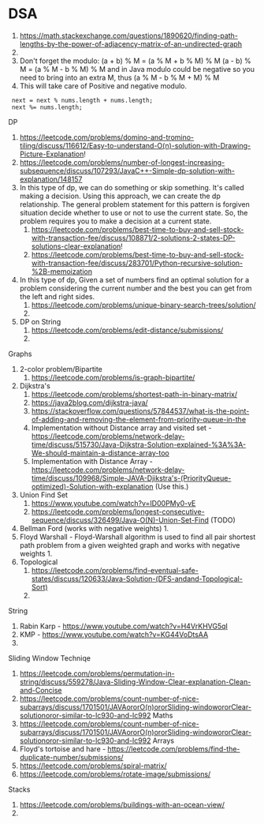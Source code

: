 # DSA

1. https://math.stackexchange.com/questions/1890620/finding-path-lengths-by-the-power-of-adjacency-matrix-of-an-undirected-graph
2. 
3. Don't forget the modulo:
   (a + b) % M = (a % M + b % M) % M
   (a - b) % M = (a % M - b % M) % M and in Java modulo could be negative so you need to bring into an extra M, thus (a % M - b % M + M) % M
4. This will take care of Positive and negative modulo.  
```
 next = next % nums.length + nums.length;
 next %= nums.length;
```

DP 

1. https://leetcode.com/problems/domino-and-tromino-tiling/discuss/116612/Easy-to-understand-O(n)-solution-with-Drawing-Picture-Explanation!
2. https://leetcode.com/problems/number-of-longest-increasing-subsequence/discuss/107293/JavaC++-Simple-dp-solution-with-explanation/148157
3. In this type of dp, we can do something or skip something. It's called making a decision. Using this approach, we can create the dp relationship. The general problem statement for this pattern is forgiven situation decide whether to use or not to use the current state. So, the problem requires you to make a decision at a current state.
	1. https://leetcode.com/problems/best-time-to-buy-and-sell-stock-with-transaction-fee/discuss/108871/2-solutions-2-states-DP-solutions-clear-explanation!
	2. https://leetcode.com/problems/best-time-to-buy-and-sell-stock-with-transaction-fee/discuss/283701/Python-recursive-solution-%2B-memoization
4. In this type of dp, Given a set of numbers find an optimal solution for a problem considering the current number and the best you can get from the left and right sides.
	1. https://leetcode.com/problems/unique-binary-search-trees/solution/
	2. 
5. DP on String 
	1. https://leetcode.com/problems/edit-distance/submissions/
	2. 

Graphs 
1. 2-color problem/Bipartite
	1. https://leetcode.com/problems/is-graph-bipartite/
2. Dijkstra's 
	1. https://leetcode.com/problems/shortest-path-in-binary-matrix/
	2. https://java2blog.com/dijkstra-java/
	3. https://stackoverflow.com/questions/57844537/what-is-the-point-of-adding-and-removing-the-element-from-priority-queue-in-the
	4. Implementation without Distance array and visited set - https://leetcode.com/problems/network-delay-time/discuss/515730/Java-Dijkstra-Solution-explained-%3A%3A-We-should-maintain-a-distance-array-too
	5. Implementation with Distance Array - https://leetcode.com/problems/network-delay-time/discuss/109968/Simple-JAVA-Djikstra's-(PriorityQueue-optimized)-Solution-with-explanation (Use this.)
3. Union Find Set
	1. https://www.youtube.com/watch?v=ID00PMy0-vE
	2. https://leetcode.com/problems/longest-consecutive-sequence/discuss/326499/Java-O(N)-Union-Set-Find  (TODO)
4. Bellman Ford (works with negative weights)
	1. 
5. Floyd Warshall -  Floyd-Warshall algorithm is used to find all pair shortest path problem from a given weighted graph and works with negative weights
	1. 
6. Topological 
	1. https://leetcode.com/problems/find-eventual-safe-states/discuss/120633/Java-Solution-(DFS-andand-Topological-Sort)
	2. 

String
1. Rabin Karp - https://www.youtube.com/watch?v=H4VrKHVG5qI
2. KMP - https://www.youtube.com/watch?v=KG44VoDtsAA
3. 

Sliding Window Techniqe
1. https://leetcode.com/problems/permutation-in-string/discuss/559278/Java-Sliding-Window-Clear-explanation-Clean-and-Concise
2. https://leetcode.com/problems/count-number-of-nice-subarrays/discuss/1701501/JAVAororO(n)ororSliding-windowororClear-solutionoror-similar-to-lc930-and-lc992
Maths 
1. https://leetcode.com/problems/count-number-of-nice-subarrays/discuss/1701501/JAVAororO(n)ororSliding-windowororClear-solutionoror-similar-to-lc930-and-lc992
Arrays
1. Floyd's tortoise and hare - https://leetcode.com/problems/find-the-duplicate-number/submissions/
2. https://leetcode.com/problems/spiral-matrix/
3. https://leetcode.com/problems/rotate-image/submissions/

Stacks
1. https://leetcode.com/problems/buildings-with-an-ocean-view/ 
2. 
